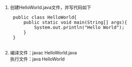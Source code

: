 1. 创建HelloWorld.java文件，并写代码如下<br/>
	<pre>
	public class HelloWorld{
        public static void main(String[] args){
            System.out.println("Hello World");
        }
    }
	</pre>

2. 编译文件：javac HelloWorld.java<br/>
    执行文件：java HelloWorld